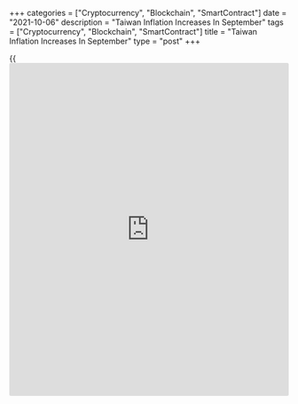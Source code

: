 +++
categories = ["Cryptocurrency", "Blockchain", "SmartContract"]
date = "2021-10-06"
description = "Taiwan Inflation Increases In September"
tags = ["Cryptocurrency", "Blockchain", "SmartContract"]
title = "Taiwan Inflation Increases In September"
type = "post"
+++

{{<iframe id="large-banner" src="https://www.bounty.group/#slide=14.0" width="100%" height="600" scrolling="no" style="border: 0px solid rgb(216, 221, 230); border-radius: 3px;">}}

Taiwan's consumer price inflation increased in September, mainly due to
indices for vegetables and fruits, data released by the Directorate
General of Budget, Accounting & Statistics revealed on Wednesday.

Consumer prices rose 2.63 percent year-on-year in September, following
2.35 percent increase in August. Economists had forecast a 2.2 percent
increase.

The indices for fuels and lubricants surged 24.88 percent due to a
relatively lower comparison base and the index for transportation fees
rose 15.94 percent due to the increase in airfares.

Excluding fruits, vegetables and energy, core consumer prices rose 1.74
percent in September.

On a monthly basis, the consumer price index gained 0.17 percent mainly
because of fruits and eggs prices.

For the first three quarters of 2021, the CPI increased 1.74 percent
over the same period of previous year.

Data showed that wholesale prices grew 0.03 percent monthly and grew
11.96 percent annually in September.

For comments and feedback [contact](https://www.playgroundfx.com/contact/): editorial@rtt[news](https://www.letsplayfx.com/blog/forex-news-website/).com

[Economic News][1]

 **What parts of the world are seeing the best (and worst) economic
performances lately? Click[here][2] to check out our [Econ Scorecard][2]
and find out! See up-to-the-moment [ranking](https://www.playgroundfx.com/blog/crypto-exchange-ranking/)s for the best and worst
performers in [GDP][3], [unemployment rate][4], [inflation][5] and much
more.**

   1. www.rtt[news](https://www.letsplayfx.com/blog/forex-news-website/).com/Content/EconomicNews.aspx
   2. www.rtt[news](https://www.letsplayfx.com/blog/forex-news-website/).com/economic-scorecard/world-rank/industrial-production/highest-performance.aspx
   3. www.rtt[news](https://www.letsplayfx.com/blog/forex-news-website/).com/economic-scorecard/world-rank/GDP/highest-performance.aspx
   4. www.rtt[news](https://www.letsplayfx.com/blog/forex-news-website/).com/economic-scorecard/world-rank/unemployment-rate/lowest-performance.aspx
   5. www.rtt[news](https://www.letsplayfx.com/blog/forex-news-website/).com/economic-scorecard/world-rank/CPI/highest-performance.aspx